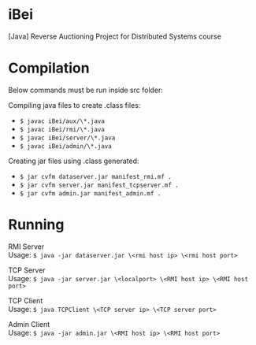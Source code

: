 # iBei
[Java] Reverse Auctioning Project for Distributed Systems course

# Compilation
Below commands must be run inside src folder:

Compiling java files to create .class files:  
* `$ javac iBei/aux/\*.java`  
* `$ javac iBei/rmi/\*.java`  
* `$ javac iBei/server/\*.java`  
* `$ javac iBei/admin/\*.java`  

Creating jar files using .class generated:  
* `$ jar cvfm dataserver.jar manifest_rmi.mf .`  
* `$ jar cvfm server.jar manifest_tcpserver.mf .`  
* `$ jar cvfm admin.jar manifest_admin.mf .`  

# Running

RMI Server   
Usage: `$ java -jar dataserver.jar \<rmi host ip> \<rmi host port>`

TCP Server  
Usage: `$ java -jar server.jar \<localport> \<RMI host ip> \<RMI host port>`

TCP Client  
Usage: `$ java TCPClient \<TCP server ip> \<TCP server port>`

Admin Client  
Usage: `$ java -jar admin.jar \<RMI host ip> \<RMI host port>`


